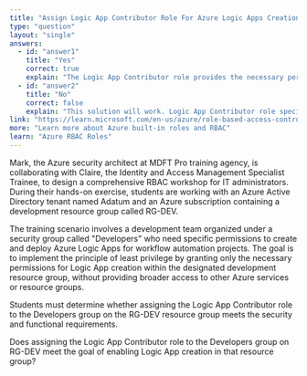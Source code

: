 ```yaml
---
title: "Assign Logic App Contributor Role For Azure Logic Apps Creation"
type: "question"
layout: "single"
answers:
  - id: "answer1"
    title: "Yes"
    correct: true
    explain: "The Logic App Contributor role provides the necessary permissions to create, manage, and deploy Logic Apps within the specified resource group. This role assignment on RG-DEV will allow the Developers group to create Azure Logic Apps in that resource group."
  - id: "answer2"
    title: "No"
    correct: false
    explain: "This solution will work. Logic App Contributor role specifically grants permissions to create and manage Logic Apps, which directly meets the requirement for enabling the Developers group to create Logic Apps in the RG-DEV resource group."
link: "https://learn.microsoft.com/en-us/azure/role-based-access-control/built-in-roles"
more: "Learn more about Azure built-in roles and RBAC"
learn: "Azure RBAC Roles"
---
```


Mark, the Azure security architect at MDFT Pro training agency, is collaborating with Claire, the Identity and Access Management Specialist Trainee, to design a comprehensive RBAC workshop for IT administrators. During their hands-on exercise, students are working with an Azure Active Directory tenant named Adatum and an Azure subscription containing a development resource group called RG-DEV. 

The training scenario involves a development team organized under a security group called "Developers" who need specific permissions to create and deploy Azure Logic Apps for workflow automation projects. The goal is to implement the principle of least privilege by granting only the necessary permissions for Logic App creation within the designated development resource group, without providing broader access to other Azure services or resource groups. 

Students must determine whether assigning the Logic App Contributor role to the Developers group on the RG-DEV resource group meets the security and functional requirements.

Does assigning the Logic App Contributor role to the Developers group on RG-DEV meet the goal of enabling Logic App creation in that resource group?